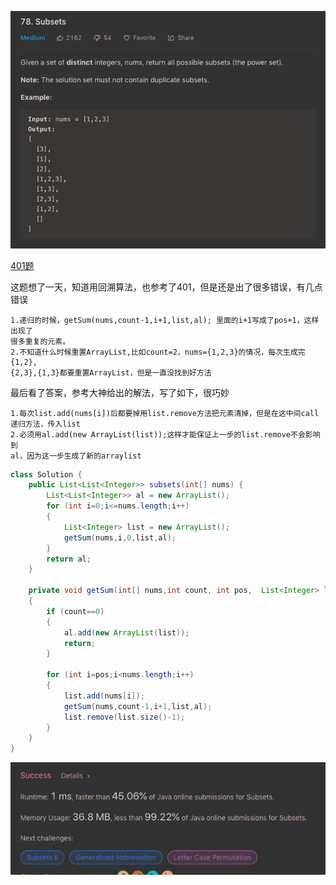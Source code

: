 ![GitHub Logo](/image/78.1.png)

<a href="https://github.com/braveskyyu/leetcode/blob/master/easy/%E7%BB%8F%E5%85%B8401.%20%E5%9B%9E%E6%BA%AF%E7%AE%97%E6%B3%95Binary%20Watch.md">401题</a>

这题想了一天，知道用回溯算法，也参考了401，但是还是出了很多错误，有几点错误

    1.递归的时候，getSum(nums,count-1,i+1,list,al); 里面的i+1写成了pos+1，这样出现了
    很多重复的元素。
    2.不知道什么时候重置ArrayList,比如count=2，nums={1,2,3}的情况，每次生成完{1,2},
    {2,3},{1,3}都要重置ArrayList，但是一直没找到好方法

最后看了答案，参考大神给出的解法，写了如下，很巧妙

    1.每次list.add(nums[i])后都要掉用list.remove方法把元素清掉，但是在这中间call
    递归方法，传入list
    2.必须用al.add(new ArrayList(list));这样才能保证上一步的list.remove不会影响到
    al，因为这一步生成了新的arraylist


```java
class Solution {
    public List<List<Integer>> subsets(int[] nums) {
        List<List<Integer>> al = new ArrayList();        
        for (int i=0;i<=nums.length;i++)
        {
            List<Integer> list = new ArrayList();
            getSum(nums,i,0,list,al);
        }
        return al;        
    }
    
    private void getSum(int[] nums,int count, int pos,  List<Integer> list,List<List<Integer>> al)
    {        
        if (count==0)
        {
            al.add(new ArrayList(list));            
            return;
        }        
        
        for (int i=pos;i<nums.length;i++)
        {                           
            list.add(nums[i]);
            getSum(nums,count-1,i+1,list,al);
            list.remove(list.size()-1);
        }
    }
}
```

![GitHub Logo](/image/78.2.png)